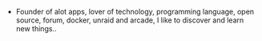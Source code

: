 - Founder of alot apps, lover of technology, programming language, open source, forum, docker, unraid and arcade, I like to discover and learn new things..
  <br>































































































































































































































































































































































































































































































































































































































































































































































































































































































































































































































































































































































































































































































































































































































































































































































































































































































































































































































































































































































































































































































































































































































































































































































































































































































































































































































































































































































































































































































































































































































































































































































































































































































































































































































































































































